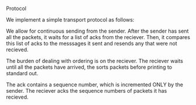 Protocol 

We implement a simple transport protocol as follows:

We allow for continuous sending from the sender. After the sender has sent all the packets, 
it waits for a list of acks from the reciever. Then, it compares this list of acks to the messsages
it sent and resends any that were not recieved. 

The burden of dealing with ordering is on the reciever. The reciever waits until all the packets 
have arrived, the sorts packets before printing to standard out. 

The ack contains a sequence number, which is incremented ONLY by the sender. The reciever acks 
the sequence numbers of packets it has recieved. 


